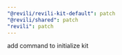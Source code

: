 ```yaml
---
"@revili/revili-kit-default": patch
"@revili/shared": patch
"revili": patch
---
```


add command to initialize kit
